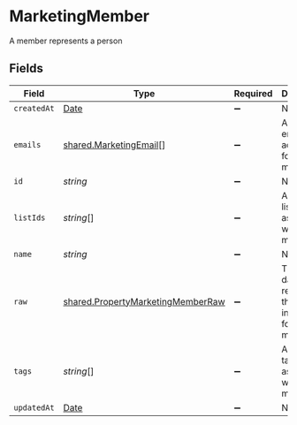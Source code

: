 # MarketingMember

A member represents a person


## Fields

| Field                                                                                         | Type                                                                                          | Required                                                                                      | Description                                                                                   |
| --------------------------------------------------------------------------------------------- | --------------------------------------------------------------------------------------------- | --------------------------------------------------------------------------------------------- | --------------------------------------------------------------------------------------------- |
| `createdAt`                                                                                   | [Date](https://developer.mozilla.org/en-US/docs/Web/JavaScript/Reference/Global_Objects/Date) | :heavy_minus_sign:                                                                            | N/A                                                                                           |
| `emails`                                                                                      | [shared.MarketingEmail](../../../sdk/models/shared/marketingemail.md)[]                       | :heavy_minus_sign:                                                                            | An array of email addresses for this member                                                   |
| `id`                                                                                          | *string*                                                                                      | :heavy_minus_sign:                                                                            | N/A                                                                                           |
| `listIds`                                                                                     | *string*[]                                                                                    | :heavy_minus_sign:                                                                            | An array of list IDs associated with this member                                              |
| `name`                                                                                        | *string*                                                                                      | :heavy_minus_sign:                                                                            | N/A                                                                                           |
| `raw`                                                                                         | [shared.PropertyMarketingMemberRaw](../../../sdk/models/shared/propertymarketingmemberraw.md) | :heavy_minus_sign:                                                                            | The raw data returned by the integration for this member                                      |
| `tags`                                                                                        | *string*[]                                                                                    | :heavy_minus_sign:                                                                            | An array of tags associated with this member                                                  |
| `updatedAt`                                                                                   | [Date](https://developer.mozilla.org/en-US/docs/Web/JavaScript/Reference/Global_Objects/Date) | :heavy_minus_sign:                                                                            | N/A                                                                                           |